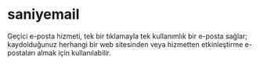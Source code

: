 # saniyemail
Geçici e-posta hizmeti, tek bir tıklamayla tek kullanımlık bir e-posta sağlar; kaydolduğunuz herhangi bir web sitesinden veya hizmetten etkinleştirme e-postaları almak için kullanılabilir.

